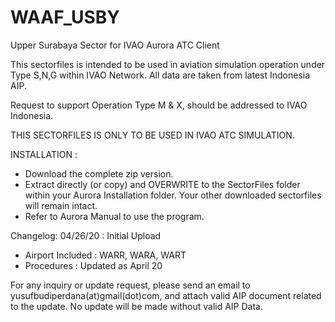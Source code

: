 # WAAF_USBY
Upper Surabaya Sector for IVAO Aurora ATC Client

This sectorfiles is intended to be used in aviation simulation operation under Type S,N,G within IVAO Network. All data are taken from latest Indonesia AIP.

Request to support Operation Type M & X, should be addressed to IVAO Indonesia.


THIS SECTORFILES IS ONLY TO BE USED IN IVAO ATC SIMULATION. 


INSTALLATION :
- Download the complete zip version.
- Extract directly (or copy) and OVERWRITE to the SectorFiles folder within your Aurora Installation folder. Your other downloaded sectorfiles will remain intact.
- Refer to Aurora Manual to use the program.

Changelog:
04/26/20 : Initial Upload
- Airport Included : WARR, WARA, WART
- Procedures : Updated as April 20

For any inquiry or update request, please send an email to yusufbudiperdana(at)gmail(dot)com, and attach valid AIP document related to the update. No update will be made without valid AIP Data.






